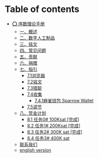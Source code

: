 # Table of contents

* [⭕ 序数理论手册](README.md)
  * [一、概述](xu-shu-li-lun-shou-ce/yi-gai-shu.md)
  * [二、数字人工制品](xu-shu-li-lun-shou-ce/er-shu-zi-ren-gong-zhi-pin.md)
  * [三、铭文](xu-shu-li-lun-shou-ce/san-ming-wen.md)
  * [四、常见问题](xu-shu-li-lun-shou-ce/si-chang-jian-wen-ti.md)
  * [五、贡献](xu-shu-li-lun-shou-ce/wu-gong-xian.md)
  * [六、捐赠](xu-shu-li-lun-shou-ce/liu-juan-zeng.md)
  * [七、指引](xu-shu-li-lun-shou-ce/qi-zhi-yin/README.md)
    * [7.1浏览器](xu-shu-li-lun-shou-ce/qi-zhi-yin/7.1-liu-lan-qi.md)
    * [7.2铭文](xu-shu-li-lun-shou-ce/qi-zhi-yin/7.2-ming-wen.md)
    * [7.3猎聪](xu-shu-li-lun-shou-ce/qi-zhi-yin/7.3-lie-cong.md)
    * [7.4收集](xu-shu-li-lun-shou-ce/qi-zhi-yin/7.4-shou-ji/README.md)
      * [7.4.1麻雀钱包 Sparrow Wallet](xu-shu-li-lun-shou-ce/qi-zhi-yin/7.4-shou-ji/7.4.1-ma-que-qian-bao-sparrow-wallet.md)
    * [7.5调节](xu-shu-li-lun-shou-ce/qi-zhi-yin/7.5-tiao-jie.md)
  * [八、赏金计划](xu-shu-li-lun-shou-ce/ba-shang-jin-ji-hua/README.md)
    * [8.1 任务0# 100Ksat \[完成\]](xu-shu-li-lun-shou-ce/ba-shang-jin-ji-hua/8.1-ren-wu-0-100ksat-wan-cheng.md)
    * [8.2 任务1# 200Ksat \[完成\]](xu-shu-li-lun-shou-ce/ba-shang-jin-ji-hua/8.2-ren-wu-1-200ksat-wan-cheng.md)
    * [8.3 任务2# 300K sat \[完成\]](xu-shu-li-lun-shou-ce/ba-shang-jin-ji-hua/8.3-ren-wu-2-300k-sat-wan-cheng.md)
    * [8.4 任务3# 400K sat](xu-shu-li-lun-shou-ce/ba-shang-jin-ji-hua/8.4-ren-wu-3-400k-sat.md)
  * [联系我们](xu-shu-li-lun-shou-ce/lian-xi-wo-men.md)
  * [english version](https://docs.ordinals.com/)
